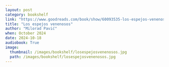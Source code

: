 ```yaml
---
layout: post
category: bookshelf
link: "https://www.goodreads.com/book/show/60093535-los-espejos-venenosos"
title: "Los espejos venenosos"
author: "Milorad Pavić"
when: October 2024
date: 2024-10-18
audiobook: True
image:
  thumbnail: /images/bookshelf/losespejosvenenosos.jpg
  path: /images/bookshelf/losespejosvenenosos.jpg
---
```

